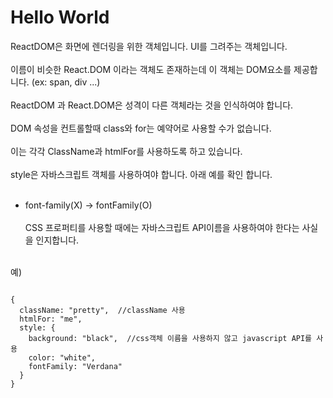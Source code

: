 # Hello World
ReactDOM은 화면에 렌더링을 위한 객체입니다. UI를 그려주는 객체입니다.<br></br>
이름이 비슷한 React.DOM 이라는 객체도 존재하는데 이 객체는 DOM요소를 제공합니다. (ex: span, div ...)<br></br>
ReactDOM 과 React.DOM은 성격이 다른 객체라는 것을 인식하여야 합니다.<br></br>
DOM 속성을 컨트롤할때 class와 for는 예약어로 사용할 수가 없습니다.<br></br>
이는 각각 ClassName과 htmlFor를 사용하도록 하고 있습니다.<br></br>
style은 자바스크립트 객체를 사용하여야 합니다. 아래 예를 확인 합니다.<br></br>
 - font-family(X) -> fontFamily(O)<br></br>
CSS 프로퍼티를 사용할 때에는 자바스크립트 API이름을 사용하여야 한다는 사실을 인지합니다.<br></br>

예)
<pre>
<code>
{
  className: "pretty",  //className 사용
  htmlFor: "me",
  style: {
    background: "black",  //css객체 이름을 사용하지 않고 javascript API를 사용
    color: "white",
    fontFamily: "Verdana"
  }
}
</code>
</pre>
